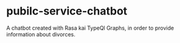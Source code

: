 # pubilc-service-chatbot
A chatbot created with Rasa kai TypeQl Graphs, in order to provide information about divorces. 
